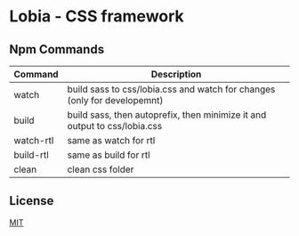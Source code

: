 # Lobia - CSS framework

## Npm Commands
Command | Description
--- | ---
watch   | build sass to css/lobia.css and watch for changes (only for developemnt)
build   | build sass, then autoprefix, then minimize it and output to css/lobia.css
watch-rtl   | same as watch for rtl 
build-rtl   | same as build for rtl 
clean   | clean css folder 

## License

[MIT](http://vjpr.mit-license.org)
